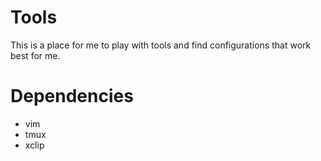 # Tools

This is a place for me to play with tools and find configurations that work best for me.

# Dependencies

* vim
* tmux
* xclip
